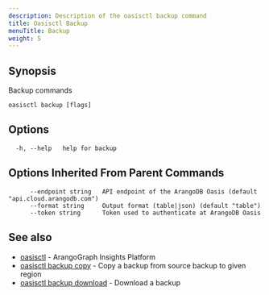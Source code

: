 ```yaml
---
description: Description of the oasisctl backup command
title: Oasisctl Backup
menuTitle: Backup
weight: 5
---
```

## Synopsis
Backup commands

```
oasisctl backup [flags]
```

## Options
```
  -h, --help   help for backup
```

## Options Inherited From Parent Commands
```
      --endpoint string   API endpoint of the ArangoDB Oasis (default "api.cloud.arangodb.com")
      --format string     Output format (table|json) (default "table")
      --token string      Token used to authenticate at ArangoDB Oasis
```

## See also
* [oasisctl](../options.md)	 - ArangoGraph Insights Platform
* [oasisctl backup copy](backup-copy.md)	 - Copy a backup from source backup to given region
* [oasisctl backup download](backup-download.md)	 - Download a backup

